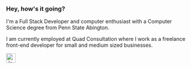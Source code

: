 ### Hey, how's it going?

I'm a Full Stack Developer and computer enthusiast with a Computer Science degree from Penn State Abington.

I am currently employed at Quad Consultation where I work as a freelance front-end developer for small and medium sized businesses.

[<img align="left" alt="JavaScript" width="26px" src="https://cdn.jsdelivr.net/gh/devicons/devicon/icons/javascript/javascript-original.svg" style="padding-right:10px;" />][jsplaylist]

[jsplaylist]: https://www.youtube.com/playlist?list=PLkwxH9e_vrALRJKu7wfXby3MKeflhTu6B
